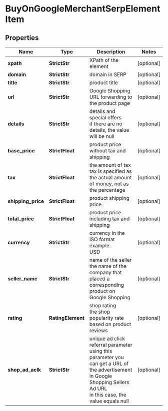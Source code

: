 # BuyOnGoogleMerchantSerpElementItem


## Properties

| Name | Type | Description | Notes |
|------------ | ------------- | ------------- | -------------|
**xpath** | **StrictStr** | XPath of the element |[optional]|
**domain** | **StrictStr** | domain in SERP |[optional]|
**title** | **StrictStr** | product title |[optional]|
**url** | **StrictStr** | Google Shopping URL forwarding to the product page |[optional]|
**details** | **StrictStr** | details and special offers<br>if there are no details, the value will be null |[optional]|
**base_price** | **StrictFloat** | product price without tax and shipping |[optional]|
**tax** | **StrictFloat** | the amount of tax<br>tax is specified as the actual amount of money, not as the percentage |[optional]|
**shipping_price** | **StrictFloat** | product shipping price |[optional]|
**total_price** | **StrictFloat** | product price including tax and shipping |[optional]|
**currency** | **StrictStr** | currency in the ISO format<br>example:<br>USD |[optional]|
**seller_name** | **StrictStr** | name of the seller<br>the name of the company that placed a corresponding product on Google Shopping |[optional]|
**rating** | **RatingElement** | shop rating<br>the shop popularity rate based on product reviews |[optional]|
**shop_ad_aclk** | **StrictStr** | unique ad click referral parameter<br>using this parameter you can get a URL of the advertisement in Google Shopping Sellers Ad URL<br>in this case, the value equals null |[optional]|